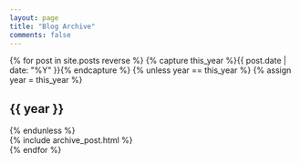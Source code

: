 ```yaml
---
layout: page
title: "Blog Archive"
comments: false
---
```


<div id="blog-archives">
	{% for post in site.posts reverse %}
		{% capture this_year %}{{ post.date | date: "%Y" }}{% endcapture %}
		{% unless year == this_year %}
			{% assign year = this_year %}
			<h2>{{ year }}</h2>
		{% endunless %}
		<article>
			{% include archive_post.html %}
		</article>
	{% endfor %}
</div>
